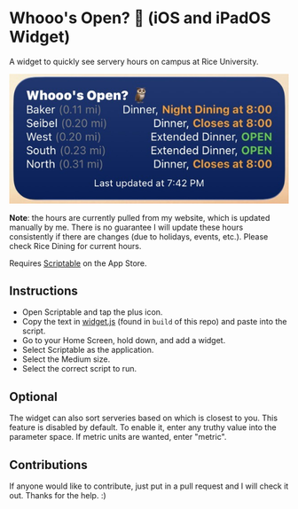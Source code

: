 # Whooo's Open? 🦉 (iOS and iPadOS Widget)
A widget to quickly see servery hours on campus at Rice University.

![Preview](assets/preview.jpg)

<b>Note</b>: the hours are currently pulled from my website, which is updated manually by me. There is no guarantee I will update these hours consistently if there are changes (due to holidays, events, etc.). Please check Rice Dining for current hours.

Requires <a href="https://scriptable.app/">Scriptable</a> on the App Store.

## Instructions
- Open Scriptable and tap the plus icon.
- Copy the text in <a href="/build/widget.js">widget.js</a> (found in `build` of this repo) and paste into the script.
- Go to your Home Screen, hold down, and add a widget.
- Select Scriptable as the application.
- Select the Medium size.
- Select the correct script to run.

## Optional
The widget can also sort serveries based on which is closest to you. This feature is disabled by default. To enable it, enter any truthy value into the parameter space. If metric units are wanted, enter "metric".

## Contributions
If anyone would like to contribute, just put in a pull request and I will check it out. Thanks for the help. :)